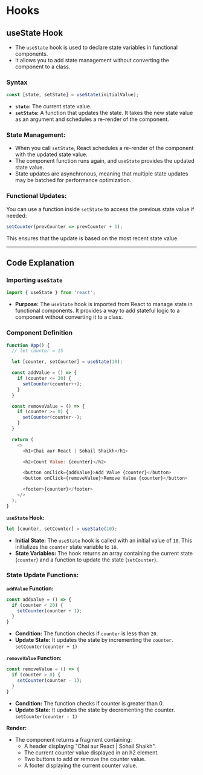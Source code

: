 # Hooks

## useState Hook

- The `useState` hook is used to declare state variables in functional components. 
- It allows you to add state management without converting the component to a class.

### Syntax
```javascript
const [state, setState] = useState(initialValue);
```

- **`state`:** The current state value.
- **`setState`:** A function that updates the state. It takes the new state value as an argument and schedules a re-render of the component.

### State Management:
- When you call `setState`, React schedules a re-render of the component with the updated state value.
- The component function runs again, and `useState` provides the updated state value.
- State updates are asynchronous, meaning that multiple state updates may be batched for performance optimization.

### Functional Updates: 

You can use a function inside `setState` to access the previous state value if needed:
```javascript
setCounter(prevCounter => prevCounter + 1);
```
This ensures that the update is based on the most recent state value.

---

## Code Explanation

### Importing `useState`
```javascript
import { useState } from 'react';
```
- **Purpose:** The `useState` hook is imported from React to manage state in functional components. It provides a way to add stateful logic to a component without converting it to a class.

### Component Definition
```javascript
function App() {
  // let counter = 15

  let [counter, setCounter] = useState(10);

  const addValue = () => {
    if (counter <= 20) {
      setCounter(counter++);
    }
  }

  const removeValue = () => {
    if (counter >= 0) {
      setCounter(counter--);
    }
  }

  return (
    <>
      <h1>Chai aur React | Sohail Shaikh</h1>

      <h2>Count Value: {counter}</h2>

      <button onClick={addValue}>Add Value {counter}</button>
      <button onClick={removeValue}>Remove Value {counter}</button>

      <footer>{counter}</footer>
    </>
  );
}
```

**`useState` Hook:**

```javascript
let [counter, setCounter] = useState(10);
```
- **Initial State:** The `useState` hook is called with an initial value of `10`. This initializes the `counter` state variable to `10`.
- **State Variables:** The hook returns an array containing the current state (`counter`) and a function to update the state (`setCounter`).

### State Update Functions:

**`addValue` Function:**
```javascript
const addValue = () => {
  if (counter < 20) {
    setCounter(counter + 1);
  }
}
```
- **Condition:** The function checks if `counter` is less than `20`.
- **Update State:** It updates the state by incrementing the `counter`. `setCounter(counter + 1)`

**`removeValue` Function:**

```javascript
const removeValue = () => {
  if (counter > 0) {
    setCounter(counter - 1);
  }
}
```
- **Condition:** The function checks if counter is greater than 0.
- **Update State:** It updates the state by decrementing the counter. `setCounter(counter - 1)`

**Render:**

- The component returns a fragment containing:
    - A header displaying "Chai aur React | Sohail Shaikh".
    - The current counter value displayed in an h2 element.
    - Two buttons to add or remove the counter value.
    - A footer displaying the current counter value.

    